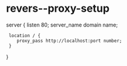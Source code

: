 # revers--proxy-setup


server {
    listen       80;
    server_name  domain name;

     location / {
        proxy_pass http://localhost:port number;
     }
}
